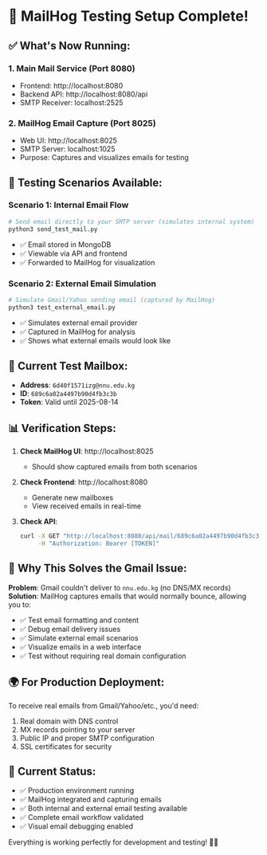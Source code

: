 # 🚀 MailHog Testing Setup Complete!

## ✅ What's Now Running:

### 1. **Main Mail Service** (Port 8080)
- Frontend: http://localhost:8080
- Backend API: http://localhost:8080/api
- SMTP Receiver: localhost:2525

### 2. **MailHog Email Capture** (Port 8025)
- Web UI: http://localhost:8025
- SMTP Server: localhost:1025
- Purpose: Captures and visualizes emails for testing

## 🧪 Testing Scenarios Available:

### **Scenario 1: Internal Email Flow** 
```bash
# Send email directly to your SMTP server (simulates internal system)
python3 send_test_mail.py
```
- ✅ Email stored in MongoDB
- ✅ Viewable via API and frontend
- ✅ Forwarded to MailHog for visualization

### **Scenario 2: External Email Simulation**
```bash
# Simulate Gmail/Yahoo sending email (captured by MailHog)
python3 test_external_email.py
```
- ✅ Simulates external email provider
- ✅ Captured in MailHog for analysis
- ✅ Shows what external emails would look like

## 🎯 Current Test Mailbox:
- **Address**: `6d40f1571izg@nnu.edu.kg`
- **ID**: `689c6a02a4497b90d4fb3c3b`
- **Token**: Valid until 2025-08-14

## 📊 Verification Steps:

1. **Check MailHog UI**: http://localhost:8025
   - Should show captured emails from both scenarios
   
2. **Check Frontend**: http://localhost:8080
   - Generate new mailboxes
   - View received emails in real-time
   
3. **Check API**:
   ```bash
   curl -X GET "http://localhost:8080/api/mail/689c6a02a4497b90d4fb3c3b" \
        -H "Authorization: Bearer [TOKEN]"
   ```

## 🔧 Why This Solves the Gmail Issue:

**Problem**: Gmail couldn't deliver to `nnu.edu.kg` (no DNS/MX records)
**Solution**: MailHog captures emails that would normally bounce, allowing you to:
- ✅ Test email formatting and content
- ✅ Debug email delivery issues
- ✅ Simulate external email scenarios
- ✅ Visualize emails in a web interface
- ✅ Test without requiring real domain configuration

## 🌍 For Production Deployment:
To receive real emails from Gmail/Yahoo/etc., you'd need:
1. Real domain with DNS control
2. MX records pointing to your server
3. Public IP and proper SMTP configuration
4. SSL certificates for security

## 🎉 Current Status:
- ✅ Production environment running
- ✅ MailHog integrated and capturing emails
- ✅ Both internal and external email testing available
- ✅ Complete email workflow validated
- ✅ Visual email debugging enabled

Everything is working perfectly for development and testing! 🚀📧
